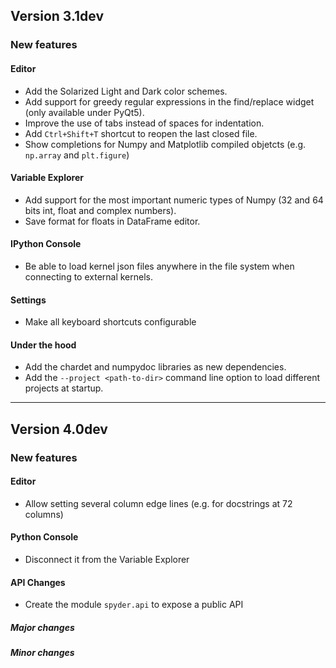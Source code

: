 ## Version 3.1dev

### New features

#### Editor
* Add the Solarized Light and Dark color schemes.
* Add support for greedy regular expressions in the find/replace widget
  (only available under PyQt5).
* Improve the use of tabs instead of spaces for indentation.
* Add `Ctrl+Shift+T` shortcut to reopen the last closed file.
* Show completions for Numpy and Matplotlib compiled objetcts (e.g.
  `np.array` and `plt.figure`)

#### Variable Explorer
* Add support for the most important numeric types of Numpy (32 and 64
  bits int, float and complex numbers).
* Save format for floats in DataFrame editor.

#### IPython Console
* Be able to load kernel json files anywhere in the file system when
  connecting to external kernels.

#### Settings
* Make all keyboard shortcuts configurable

#### Under the hood
* Add the chardet and numpydoc libraries as new dependencies.
* Add the `--project <path-to-dir>` command line option to load
  different projects at startup.


----


## Version 4.0dev

### New features

#### Editor
* Allow setting several column edge lines (e.g. for docstrings at 72 columns)

#### Python Console
* Disconnect it from the Variable Explorer

#### API Changes
* Create the module `spyder.api` to expose a public API

##### Major changes

##### Minor changes

